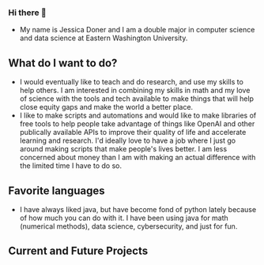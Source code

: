 ### Hi there 👋

- My name is Jessica Doner and I am a double major in computer science and data science at Eastern Washington University.

## What do I want to do?

- I would eventually like to teach and do research, and use my skills to help others. I am interested in combining my skills in math and my love of science with the tools and tech available to make things that will help close equity gaps and make the world a better place.
- I like to make scripts and automations and would like to make libraries of free tools to help people take advantage of things like OpenAI and other publically available APIs to improve their quality of life and accelerate learning and research. I'd ideally love to have a job where I just go around making scripts that make people's lives better. I am less concerned about money than I am with making an actual difference with the limited time I have to do so.

## Favorite languages

- I have always liked java, but have become fond of python lately because of how much you can do with it. I have been using java for math (numerical methods), data science, cybersecurity, and just for fun.

## Current and Future Projects

